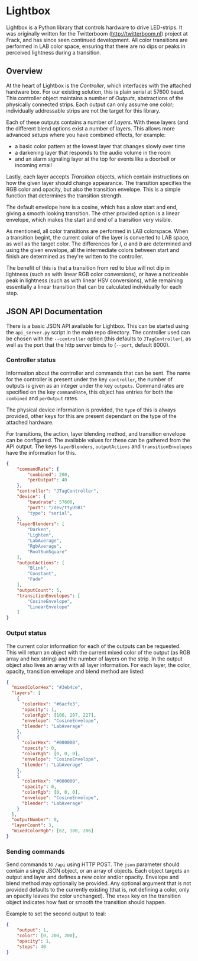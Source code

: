 # Lightbox

Lightbox is a Python library that controls hardware to drive LED-strips. It was originally written for the Twitterboom (http://twitterboom.nl) project at Frack, and has since seen continued development. All color transitions are performed in LAB color space, ensuring that there are no dips or peaks in perceived lightness during a transition.

## Overview

At the heart of Lightbox is the _Controller_, which interfaces with the attached hardware box. For our existing solution, this is plain serial at 57600 baud. This controller object maintains a number of _Outputs_, abstractions of the physically connected strips. Each output can only assume one color; individually addressable strips are not the target for this library.

Each of these outputs contains a number of _Layers_. With these layers (and the different blend options  exist a number of layers. This allows more advanced setups where you have combined effects, for example:
* a basic color pattern at the lowest layer that changes slowly over time
* a darkening layer that responds to the audio volume in the room
* and an alarm signaling layer at the top for events like a doorbell or incoming email

Lastly, each layer accepts _Transition_ objects, which contain instructions on how the given layer should change appearance. The transition specifies the RGB color and opacity, but also the transition envelope. This is a simple function that determines the transition strength.

The default envelope here is a cosine, which has a slow start and end, giving a smooth looking transition. The other provided option is a linear envelope, which makes the start and end of a transition very visible.

As mentioned, all color transitions are performed in LAB colorspace. When a transition begint, the current color of the layer is converted to LAB space, as well as the target color. The differences for _l_, _a_ and _b_ are determined and using the given envelope, all the intermediate colors between start and finish are determined as they're written to the controller.

The benefit of this is that a transition from red to blue will not dip in lightness (such as with linear RGB color conversions), or have a noticeable peak in lightness (such as with linear HSV conversions), while remaining essentially a linear transition that can be calculated individually for each step.

## JSON API Documentation

There is a basic JSON API available for Lightbox. This can be started using the `api_server.py` script in the main repo directory. The controller used can be chosen with the `--controller` option (this defaults to `JTagController`), as well as the port that the http server binds to (`--port`, default 8000).

### Controller status

Information about the controller and commands that can be sent. The name for the controller is present under the key `controller`, the number of outputs is given as an integer under the key `outputs`. Command rates are specified on the key `commandRate`, this object has entries for both the `combined` and `perOutput` rates.

The physical device information is provided, the `type` of this is always provided, other keys for this are present dependant on the type of the attached hardware.

For transitions, the action, layer blending method, and transition envelope can be configured. The available values for these can be gathered from the API output. The keys `layerBlenders`, `outputActions` and `transitionEnvelopes` have the information for this.

```json
{
    "commandRate": {
        "combined": 200,
        "perOutput": 40
    },
    "controller": "JTagController",
    "device": {
        "baudrate": 57600,
        "port": "/dev/ttyUSB1"
        "type": "serial",
    },
    "layerBlenders": [
        "Darken",
        "Lighten",
        "LabAverage",
        "RgbAverage",
        "RootSumSquare"
    ],
    "outputActions": [
        "Blink",
        "Constant",
        "Fade"
    ],
    "outputCount": 5,
    "transitionEnvelopes": [
        "CosineEnvelope",
        "LinearEnvelope"
    ]
}
```

### Output status

The current color information for each of the outputs can be requested. This will return an object with the current mixed color of the output (as RGB array and hex string) and the number of layers on the strip. In the output object also lives an array with all layer information. For each layer, the color, opacity, transition envelope and blend method are listed:

```json
{
  "mixedColorHex": "#3eb4ce",
  "layers": [
    {
      "colorHex": "#6acfe3",
      "opacity": 1,
      "colorRgb": [106, 207, 227],
      "envelope": "CosineEnvelope",
      "blender": "LabAverage"
    },
    {
      "colorHex": "#000000",
      "opacity": 0,
      "colorRgb": [0, 0, 0],
      "envelope": "CosineEnvelope",
      "blender": "LabAverage"
    },
    {
      "colorHex": "#000000",
      "opacity": 0,
      "colorRgb": [0, 0, 0],
      "envelope": "CosineEnvelope",
      "blender": "LabAverage"
    }
  ],
  "outputNumber": 0,
  "layerCount": 3,
  "mixedColorRgb": [62, 180, 206]
}
```

### Sending commands

Send commands to `/api` using HTTP POST. The `json` parameter should contain a single JSON object, or an array of objects. Each object targets an output and layer and defines a new color and/or opacity. Envelope and blend method may optionally be provided. Any optional argument that is not provided defaults to the currently existing (that is, not defining a color, only an opacity leaves the color unchanged). The `steps` key on the transition object indicates how fast or smooth the transition should happen.

Example to set the second output to teal:

```json
{
    "output": 1,
    "color": [0, 200, 200],
    "opacity": 1,
    "steps": 40
}
```
